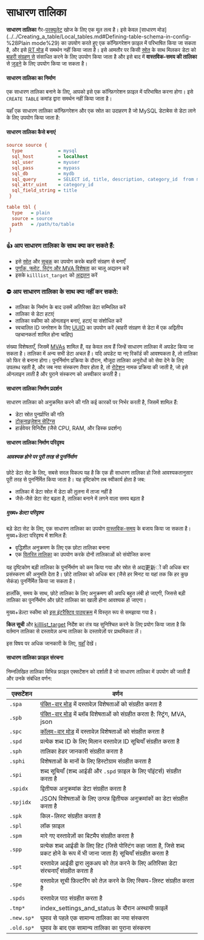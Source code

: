 # साधारण तालिका

**साधारण तालिका** गैर-[परक्यूलेट](../../Creating_a_table/Local_tables/Percolate_table.md) खोज के लिए एक मूल तत्व है। इसे केवल [साधारण मोड](../../Creating_a_table/Local_tables.md#Defining-table-schema-in-config-%28Plain mode%29) का उपयोग करते हुए एक कॉन्फ़िगरेशन फ़ाइल में परिभाषित किया जा सकता है, और इसे [RT मोड](../../Creating_a_table/Local_tables.md#Online-schema-management-%28RT-mode%29) में समर्थन नहीं किया जाता है। इसे आमतौर पर किसी [स्रोत](../../Creating_a_table/Local_tables/Plain_and_real-time_table_settings.md#source) के साथ मिलकर डेटा को [बाहरी संग्रहण से](../../Data_creation_and_modification/Adding_data_from_external_storages/Plain_tables_creation.md) संसाधित करने के लिए उपयोग किया जाता है और इसे बाद में **वास्तविक-समय की तालिका** से [जुडने](../../Data_creation_and_modification/Adding_data_from_external_storages/Adding_data_to_tables/Attaching_one_table_to_another.md) के लिए उपयोग किया जा सकता है।

#### साधारण तालिका का निर्माण

एक साधारण तालिका बनाने के लिए, आपको इसे एक कॉन्फ़िगरेशन फ़ाइल में परिभाषित करना होगा। इसे `CREATE TABLE` कमांड द्वारा समर्थन नहीं किया जाता है।

<!-- example plain -->

यहाँ एक साधारण तालिका कॉन्फ़िगरेशन और एक स्रोत का उदाहरण है जो MySQL डेटाबेस से डेटा लाने के लिए उपयोग किया जाता है:

<!-- intro -->
#### साधारण तालिका कैसे बनाएं

<!-- request Plain table example -->

```ini
source source {
  type             = mysql
  sql_host         = localhost
  sql_user         = myuser
  sql_pass         = mypass
  sql_db           = mydb
  sql_query        = SELECT id, title, description, category_id  from mytable
  sql_attr_uint    = category_id
  sql_field_string = title
 }

table tbl {
  type   = plain
  source = source
  path   = /path/to/table
 }
```
<!-- end -->

### 👍 आप साधारण तालिका के साथ क्या कर सकते हैं:
  * इसे [स्रोत](../../Creating_a_table/Local_tables/Plain_and_real-time_table_settings.md#source) और [सूचक](../../Data_creation_and_modification/Adding_data_from_external_storages/Plain_tables_creation.md#Indexer-tool) का उपयोग करके बाहरी संग्रहण से बनाएँ
  * [पूर्णांक, फ़्लोट, स्ट्रिंग और MVA विशेषता](../../Creating_a_table/Data_types.md) का चालू अद्यतन करें
  * इसके `killlist_target` को [अद्यतन](../../Data_creation_and_modification/Adding_data_from_external_storages/Adding_data_to_tables/Killlist_in_plain_tables.md#killlist_target) करें

### ⛔ आप साधारण तालिका के साथ क्या नहीं कर सकते:
  * तालिका के निर्माण के बाद उसमें अतिरिक्त डेटा सम्मिलित करें
  * तालिका से डेटा हटाएं
  * तालिका स्कीमा को ऑनलाइन बनाएं, हटाएं या संशोधित करें
  * स्वचालित ID जनरेशन के लिए [UUID](../../Data_creation_and_modification/Adding_documents_to_a_table/Adding_documents_to_a_real-time_table.md#Auto-ID) का उपयोग करें (बाहरी संग्रहण से डेटा में एक अद्वितीय पहचानकर्ता शामिल होना चाहिए)

संख्या विशेषताएँ, जिसमें [MVAs](../../Creating_a_table/Data_types.md#Multi-value-integer-%28MVA%29) शामिल हैं, वह केवल तत्व हैं जिन्हें साधारण तालिका में अपडेट किया जा सकता है। तालिका में अन्य सभी डेटा अचल हैं। यदि अपडेट या नए रिकॉर्ड की आवश्यकता है, तो तालिका को फिर से बनाना होगा। पुनर्निर्माण प्रक्रिया के दौरान, मौजूदा तालिका अनुरोधों को सेवा देने के लिए उपलब्ध रहती है, और जब नया संस्करण तैयार होता है, तो [रोटेशन](../../Data_creation_and_modification/Adding_data_from_external_storages/Rotating_a_table.md) नामक प्रक्रिया की जाती है, जो इसे ऑनलाइन लाती है और पुराने संस्करण को अस्वीकार करती है।

#### साधारण तालिका निर्माण प्रदर्शन
साधारण तालिका को अनुक्रमित करने की गति कई कारकों पर निर्भर करती है, जिसमें शामिल हैं:
* डेटा स्रोत पुनर्प्राप्ति की गति
* [टोकनाइजेशन सेटिंग्स](../../Creating_a_table/NLP_and_tokenization/Data_tokenization.md)
* हार्डवेयर विनिर्देश (जैसे CPU, RAM, और डिस्क प्रदर्शन)

#### साधारण तालिका निर्माण परिदृश्य
##### आवश्यक होने पर पूरी तरह से पुनर्निर्माण
छोटे डेटा सेट के लिए, सबसे सरल विकल्प यह है कि एक ही साधारण तालिका हो जिसे आवश्यकतानुसार पूरी तरह से पुनर्निर्मित किया जाता है। यह दृष्टिकोण तब स्वीकार्य होता है जब:
* तालिका में डेटा स्रोत में डेटा की तुलना में ताजा नहीं है
* जैसे-जैसे डेटा सेट बढ़ता है, तालिका बनाने में लगने वाला समय बढ़ता है

##### मुख्य+डेल्टा परिदृश्य
बड़े डेटा सेट के लिए, एक साधारण तालिका का उपयोग [वास्तविक-समय](../../Creating_a_table/Local_tables/Real-time_table.md) के बजाय किया जा सकता है। मुख्य+डेल्टा परिदृश्य में शामिल हैं:
* वृद्धिशील अनुक्रमण के लिए एक छोटा तालिका बनाना
* एक [वितरित तालिका](../../Creating_a_table/Creating_a_distributed_table/Creating_a_local_distributed_table.md) का उपयोग करके दोनों तालिकाओं को संयोजित करना

यह दृष्टिकोण बड़ी तालिका के पुनर्निर्माण को कम किया गया और स्रोत से अद्य更新ों की अधिक बार प्रसंस्करण की अनुमति देता है। छोटे तालिका को अधिक बार (जैसे हर मिनट या यहां तक कि हर कुछ सेकंड) पुनर्निर्मित किया जा सकता है।

हालाँकि, समय के साथ, छोटे तालिका के लिए अनुक्रमण की अवधि बहुत लंबी हो जाएगी, जिससे बड़ी तालिका का पुनर्निर्माण और छोटे तालिका का खाली होना आवश्यक हो जाएगा।

मुख्य+डेल्टा स्कीमा को [इस इंटरैक्टिव पाठ्यक्रम](https://play.manticoresearch.com/maindelta/) में विस्तृत रूप से समझाया गया है।

**किल सूची** और [killlist_target](../../Creating_a_table/Local_tables/Plain_and_real-time_table_settings.md#killlist_target) निर्देश का तंत्र यह सुनिश्चित करने के लिए प्रयोग किया जाता है कि वर्तमान तालिका से दस्तावेज़ अन्य तालिका के दस्तावेज़ों पर प्राथमिकता लें।

इस विषय पर अधिक जानकारी के लिए, [यहाँ](../../Data_creation_and_modification/Adding_data_from_external_storages/Main_delta.md) देखें।

#### साधारण तालिका फ़ाइल संरचना
निम्नलिखित तालिका विभिन्न फ़ाइल एक्सटेंशन को दर्शाती है जो साधारण तालिका में उपयोग की जाती हैं और उनके संबंधित वर्णन:

| एक्सटेंशन | वर्णन |
| - | - |
|`.spa` | [पंक्ति-वार मोड](../../Creating_a_table/Data_types.md#Row-wise-and-columnar-attribute-storages) में दस्तावेज़ विशेषताओं को संग्रहीत करता है |
|`.spb` | [पंक्ति-वार मोड](../../Creating_a_table/Data_types.md#Row-wise-and-columnar-attribute-storages) में ब्लॉब विशेषताओं को संग्रहीत करता है: स्ट्रिंग, MVA, json |
|`.spc` | [कॉलम-वार मोड](../../Creating_a_table/Data_types.md#Row-wise-and-columnar-attribute-storages) में दस्तावेज़ विशेषताओं को संग्रहीत करता है  |
|`.spd` | प्रत्येक शब्द ID के लिए मिलान दस्तावेज़ ID सूचियाँ संग्रहीत करता है |
|`.sph` | तालिका हेडर जानकारी संग्रहीत करता है |
|`.sphi` | विशेषताओं के मानों के लिए हिस्टोग्राम संग्रहीत करता है |
|`.spi` | शब्द सूचियाँ (शब्द आईडी और `.spd` फ़ाइल के लिए पॉइंटर्स) संग्रहीत करता है |
|`.spidx` | द्वितीयक अनुक्रमांक डेटा संग्रहीत करता है |
|`.spjidx` | JSON विशेषताओं के लिए उत्पन्न द्वितीयक अनुक्रमांकों का डेटा संग्रहीत करता है |
|`.spk` | किल-लिस्ट संग्रहीत करता है |
|`.spl` | लॉक फ़ाइल |
|`.spm` | मारे गए दस्तावेज़ों का बिटमैप संग्रहीत करता है |
|`.spp` | प्रत्येक शब्द आईडी के लिए हिट (जिसे पोस्टिंग कहा जाता है, जिसे शब्द प्रकट होने के रूप में भी जाना जाता है) सूचियाँ संग्रहीत करता है |
|`.spt` | दस्तावेज़ आईडी द्वारा लुकअप को तेज़ करने के लिए अतिरिक्त डेटा संरचनाएँ संग्रहीत करता है |
|`.spe` | दस्तावेज़ सूची फ़िल्टरिंग को तेज़ करने के लिए स्किप-लिस्ट संग्रहीत करता है |
|`.spds` | दस्तावेज़ पाठ संग्रहीत करता है |
|`.tmp*` | index_settings_and_status के दौरान अस्थायी फ़ाइलें |
|`.new.sp*` | घुमाव से पहले एक सामान्य तालिका का नया संस्करण |
|`.old.sp*` | घुमाव के बाद एक सामान्य तालिका का पुराना संस्करण |

<!-- proofread -->
